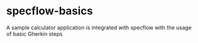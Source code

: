 # specflow-basics
A sample calculator application is integrated with specflow with the usage of basic Gherkin steps
